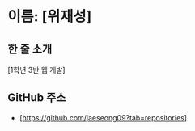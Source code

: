 # 이름: [위재성]

## 한 줄 소개

[1학년 3반 웹 개발]

## GitHub 주소

- [https://github.com/jaeseong09?tab=repositories]


